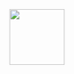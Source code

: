 <div id="header" align="center">
  <img src=https://media.giphy.com/media/NnMH7LDpZTPZS/giphy.gif?cid=ecf05e47vmqu0qtklv6j67fatwto6ilppg1pdahi5k86k73l&ep=v1_gifs_search&rid=giphy.gif" width="100"/>
  </div>
